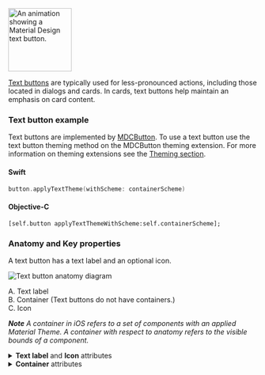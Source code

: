 <img src="assets/text.gif" alt="An animation showing a Material Design text button." width="128">

[Text buttons](https://material.io/components/buttons/#text-button) are typically used for less-pronounced actions, including those located in dialogs and cards. In cards, text buttons help maintain an emphasis on card content.

### Text button example

Text buttons are implemented by [MDCButton](https://material.io/develop/ios/components/buttons/api-docs/Classes/MDCButton.html). To use a text button use the text button theming method on the MDCButton theming extension. For more information on theming extensions see the [Theming section](#theming). 

<!--<div class="material-code-render" markdown="1">-->
#### Swift
```swift
button.applyTextTheme(withScheme: containerScheme)
```

#### Objective-C

```objc
[self.button applyTextThemeWithScheme:self.containerScheme];
```
<!--</div>-->

### Anatomy and Key properties

A text button has a text label and an optional icon.

![Text button anatomy diagram](docs/assets/text-button-anatomy.png)

A. Text label<br>
B. Container (Text buttons do not have containers.)<br>
C. Icon<br>

_**Note** A container in iOS refers to a set of components with an applied Material Theme. A container with respect to anatomy refers to the visible bounds of a component._

<details>
<summary><b>Text label</b> and <b>Icon</b> attributes</summary>
<br>

|  | Attribute | Related method(s) | Default value |
| --- | --- | --- | --- |
| **Text label** | <a href="https://developer.apple.com/documentation/uikit/uibutton/1623992-titlelabel"><code>titleLabel</code></a> |  | |
| |  | <a href="https://material.io/develop/ios/components/buttons/api-docs/Classes/MDCButton.html#/c:objc(cs)MDCButton(py)uppercaseTitle"><code>uppercaseTitle</code></a> | YES |
| |  | <a href="https://developer.apple.com/documentation/uikit/uibutton/1623993-settitlecolor"><code>setTitleColor:forState:</code></a> | system default |
| |  | <a href="https://developer.apple.com/documentation/uikit/uibutton/1624018-settitle"><code>setTitle:forState:</code></a> | Black |
| **Color** |  | <a href="https://developer.apple.com/documentation/uikit/uibutton/1623993-settitlecolor"><code>setTitleColor:forState:</code></a> | System value |
| **Typography** |  | | Access the <code>font</code> property on <code>textLabel</code>> like you would any other UIButton. |
| **Icon** | | <a href="https://developer.apple.com/documentation/uikit/uibutton/1623997-setimage"><code>setImage:forState:</code></a> | nil |
| **Size** | | | It depends on the system settings and how the properties are set. |
| **Gravity** (position relative to text label) | | | |
| **Padding** (space between icon and text label) | | | system default (not configurable) |

</details>

<details>
<summary><b>Container</b> attributes</summary>
<br>

|  | Attribute | Related method(s) | Default value |
| --- | --- | --- | --- |
| **Color** |  |  | |
| **Stroke color** | |  | |
| **Stroke width** |  |  |  |
| **Shape** |  | | |
| **Elevation** | | | |
| **Ripple color** | | | | 
</details>
